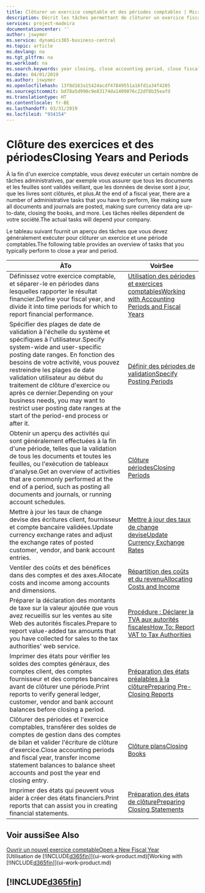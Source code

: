 ```yaml
---
title: Clôturer un exercice comptable et des périodes comptables | Microsoft Docs
description: Décrit les tâches permettant de clôturer un exercice fiscal ou une période comptable, par exemple, en vérifiant que les documents et les feuilles sont validés et en vérifiant les soldes bancaires.
services: project-madeira
documentationcenter: ''
author: jswymer
ms.service: dynamics365-business-central
ms.topic: article
ms.devlang: na
ms.tgt_pltfrm: na
ms.workload: na
ms.search.keywords: year closing, close accounting period, close fiscal year, bank account detailed trial balance
ms.date: 04/01/2019
ms.author: jswymer
ms.openlocfilehash: 13f8d163a15424acdf47849551a16fd1a34f4205
ms.sourcegitcommit: bd78a5d990c9e83174da1409076c22df8b35eafd
ms.translationtype: HT
ms.contentlocale: fr-BE
ms.lasthandoff: 03/31/2019
ms.locfileid: "934154"
---
```

# <a name="closing-years-and-periods"></a><span data-ttu-id="4bf36-103">Clôture des exercices et des périodes</span><span class="sxs-lookup"><span data-stu-id="4bf36-103">Closing Years and Periods</span></span>
<span data-ttu-id="4bf36-104">À la fin d'un exercice comptable, vous devez exécuter un certain nombre de tâches administratives, par exemple vous assurer que tous les documents et les feuilles sont validés veillant, que les données de devise sont à jour, que les livres sont clôturés, et plus.</span><span class="sxs-lookup"><span data-stu-id="4bf36-104">At the end of a fiscal year, there are a number of administrative tasks that you have to perform, like making sure all documents and journals are posted, making sure currency data are up-to-date, closing the books, and more.</span></span> <span data-ttu-id="4bf36-105">Les tâches réelles dépendent de votre société.</span><span class="sxs-lookup"><span data-stu-id="4bf36-105">The actual tasks will depend your company.</span></span>

<span data-ttu-id="4bf36-106">Le tableau suivant fournit un aperçu des tâches que vous devez généralement exécuter pour clôturer un exercice et une période comptables.</span><span class="sxs-lookup"><span data-stu-id="4bf36-106">The following table provides an overview of tasks that you typically perform to close a year and period.</span></span>

| <span data-ttu-id="4bf36-107">À</span><span class="sxs-lookup"><span data-stu-id="4bf36-107">To</span></span> | <span data-ttu-id="4bf36-108">Voir</span><span class="sxs-lookup"><span data-stu-id="4bf36-108">See</span></span> |
| --- | --- |
| <span data-ttu-id="4bf36-109">Définissez votre exercice comptable, et séparer-le en périodes dans lesquelles rapporter le résultat financier.</span><span class="sxs-lookup"><span data-stu-id="4bf36-109">Define your fiscal year, and divide it into time periods for which to report financial performance.</span></span> | [<span data-ttu-id="4bf36-110">Utilisation des périodes et exercices comptables</span><span class="sxs-lookup"><span data-stu-id="4bf36-110">Working with Accounting Periods and Fiscal Years</span></span>](finance-accounting-periods-and-fiscal-years.md)|
| <span data-ttu-id="4bf36-111">Spécifier des plages de date de validation à l'échelle du système et spécifiques à l'utilisateur.</span><span class="sxs-lookup"><span data-stu-id="4bf36-111">Specify system-wide and user-specific posting date ranges.</span></span> <span data-ttu-id="4bf36-112">En fonction des besoins de votre activité, vous pouvez restreindre les plages de date validation utilisateur au début du traitement de clôture d'exercice ou après ce dernier.</span><span class="sxs-lookup"><span data-stu-id="4bf36-112">Depending on your business needs, you may want to restrict user posting date ranges at the start of the period-end process or after it.</span></span> |[<span data-ttu-id="4bf36-113">Définir des périodes de validation</span><span class="sxs-lookup"><span data-stu-id="4bf36-113">Specify Posting Periods</span></span>](finance-how-specify-posting-periods.md) |
| <span data-ttu-id="4bf36-114">Obtenir un aperçu des activités qui sont généralement effectuées à la fin d'une période, telles que la validation de tous les documents et toutes les feuilles, ou l'exécution de tableaux d'analyse.</span><span class="sxs-lookup"><span data-stu-id="4bf36-114">Get an overview of activities that are commonly performed at the end of a period, such as posting all documents and journals, or running account schedules.</span></span> |[<span data-ttu-id="4bf36-115">Clôture périodes</span><span class="sxs-lookup"><span data-stu-id="4bf36-115">Closing Periods</span></span>](year-how-complete-period-end-processes.md) |
| <span data-ttu-id="4bf36-116">Mettre à jour les taux de change devise des écritures client, fournisseur et compte bancaire validées.</span><span class="sxs-lookup"><span data-stu-id="4bf36-116">Update currency exchange rates and adjust the exchange rates of posted customer, vendor, and bank account entries.</span></span> |[<span data-ttu-id="4bf36-117">Mettre à jour des taux de change devise</span><span class="sxs-lookup"><span data-stu-id="4bf36-117">Update Currency Exchange Rates</span></span>](finance-how-update-currencies.md) |
| <span data-ttu-id="4bf36-118">Ventiler des coûts et des bénéfices dans des comptes et des axes.</span><span class="sxs-lookup"><span data-stu-id="4bf36-118">Allocate costs and income among accounts and dimensions.</span></span> |[<span data-ttu-id="4bf36-119">Répartition des coûts et du revenu</span><span class="sxs-lookup"><span data-stu-id="4bf36-119">Allocating Costs and Income</span></span>](year-allocate-costs-income.md) |
| <span data-ttu-id="4bf36-120">Préparer la déclaration des montants de taxe sur la valeur ajoutée que vous avez recueillis sur les ventes au site Web des autorités fiscales.</span><span class="sxs-lookup"><span data-stu-id="4bf36-120">Prepare to report value-added tax amounts that you have collected for sales to the tax authorities' web service.</span></span> |[<span data-ttu-id="4bf36-121">Procédure : Déclarer la TVA aux autorités fiscales</span><span class="sxs-lookup"><span data-stu-id="4bf36-121">How To: Report VAT to Tax Authorities</span></span>](finance-how-report-vat.md)|
| <span data-ttu-id="4bf36-122">Imprimer des états pour vérifier les soldes des comptes généraux, des comptes client, des comptes fournisseur et des comptes bancaires avant de clôturer une période.</span><span class="sxs-lookup"><span data-stu-id="4bf36-122">Print reports to verify general ledger, customer, vendor and bank account balances before closing a period.</span></span> |[<span data-ttu-id="4bf36-123">Préparation des états préalables à la clôture</span><span class="sxs-lookup"><span data-stu-id="4bf36-123">Preparing Pre-Closing Reports</span></span>](year-prepare-preclose-reports.md) |
| <span data-ttu-id="4bf36-124">Clôturer des périodes et l'exercice comptables, transférer des soldes de comptes de gestion dans des comptes de bilan et valider l'écriture de clôture d'exercice.</span><span class="sxs-lookup"><span data-stu-id="4bf36-124">Close accounting periods and fiscal year, transfer income statement balances to balance sheet accounts and post the year end closing entry.</span></span> |[<span data-ttu-id="4bf36-125">Clôture plans</span><span class="sxs-lookup"><span data-stu-id="4bf36-125">Closing Books</span></span>](year-close-books.md) |
| <span data-ttu-id="4bf36-126">Imprimer des états qui peuvent vous aider à créer des états financiers.</span><span class="sxs-lookup"><span data-stu-id="4bf36-126">Print reports that can assist you in creating financial statements.</span></span> |[<span data-ttu-id="4bf36-127">Préparation des états de clôture</span><span class="sxs-lookup"><span data-stu-id="4bf36-127">Preparing Closing Statements</span></span>](year-prepare-close-statement.md) |

## <a name="see-also"></a><span data-ttu-id="4bf36-128">Voir aussi</span><span class="sxs-lookup"><span data-stu-id="4bf36-128">See Also</span></span>
[<span data-ttu-id="4bf36-129">Ouvrir un nouvel exercice comptable</span><span class="sxs-lookup"><span data-stu-id="4bf36-129">Open a New Fiscal Year</span></span>](finance-how-open-new-fiscal-year.md)  
<span data-ttu-id="4bf36-130">[Utilisation de [!INCLUDE[d365fin](includes/d365fin_md.md)]](ui-work-product.md)</span><span class="sxs-lookup"><span data-stu-id="4bf36-130">[Working with [!INCLUDE[d365fin](includes/d365fin_md.md)]](ui-work-product.md)</span></span>

## [!INCLUDE[d365fin](includes/free_trial_md.md)]  
 
